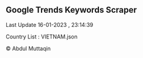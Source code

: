 

## Google Trends Keywords Scraper 
 
Last Update 16-01-2023 , 23:14:39

Country List :
VIETNAM.json



© Abdul Muttaqin 
